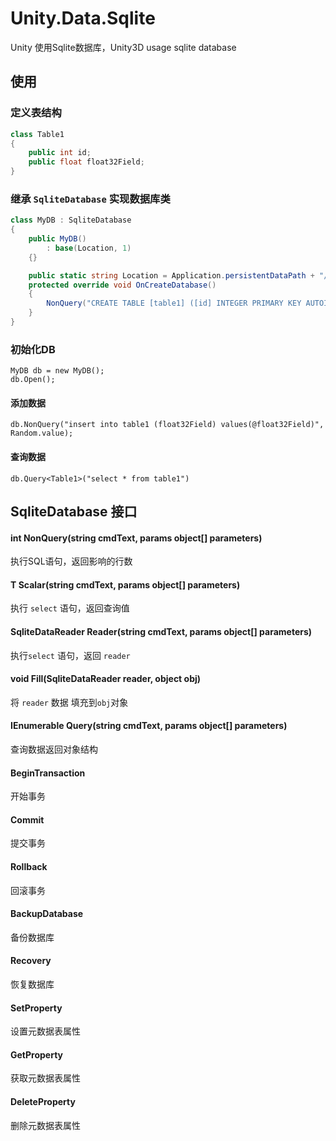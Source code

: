 # Unity.Data.Sqlite

Unity 使用Sqlite数据库，Unity3D usage sqlite database



## 使用

### 定义表结构

```c#
class Table1
{
    public int id;
    public float float32Field;
}
```



### 继承 `SqliteDatabase` 实现数据库类

```c#
class MyDB : SqliteDatabase
{
    public MyDB()
    	: base(Location, 1)
    {}

    public static string Location = Application.persistentDataPath + "/local";
    protected override void OnCreateDatabase()
    {
        NonQuery("CREATE TABLE [table1] ([id] INTEGER PRIMARY KEY AUTOINCREMENT, [float32Field] FLOAT)");
    }
}
```



### 初始化DB

```
MyDB db = new MyDB();
db.Open();
```

#### 添加数据

```
db.NonQuery("insert into table1 (float32Field) values(@float32Field)", Random.value);
```

#### 查询数据

```
db.Query<Table1>("select * from table1")
```



## SqliteDatabase 接口

#### int NonQuery(string cmdText, params object[] parameters)

执行SQL语句，返回影响的行数

#### T Scalar<T>(string cmdText, params object[] parameters)

执行 `select` 语句，返回查询值

#### SqliteDataReader Reader(string cmdText, params object[] parameters)

执行`select` 语句，返回 `reader`

#### void Fill(SqliteDataReader reader, object obj)

将 `reader` 数据 填充到`obj`对象

#### IEnumerable<T> Query<T>(string cmdText, params object[] parameters)

查询数据返回对象结构

#### BeginTransaction

开始事务

#### Commit

提交事务

#### Rollback

回滚事务

#### BackupDatabase

备份数据库

#### Recovery

恢复数据库

#### SetProperty

设置元数据表属性

#### GetProperty

获取元数据表属性

#### DeleteProperty

删除元数据表属性
